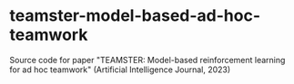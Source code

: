 # teamster-model-based-ad-hoc-teamwork
Source code for paper "TEAMSTER: Model-based reinforcement learning for ad hoc teamwork" (Artificial Intelligence Journal, 2023)
